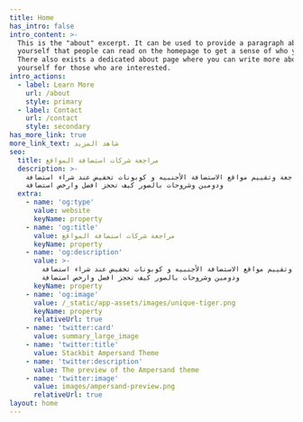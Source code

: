 ```yaml
---
title: Home
has_intro: false
intro_content: >-
  This is the "about" excerpt. It can be used to provide a paragraph about
  yourself that people can read on the homepage to get a sense of who you are.
  There also exists a dedicated about page where you can write more about
  yourself for those who are interested.
intro_actions:
  - label: Learn More
    url: /about
    style: primary
  - label: Contact
    url: /contact
    style: secondary
has_more_link: true
more_link_text: شاهد المزيد
seo:
  title: مراجعة شركات استضافة المواقع
  description: >-
    مراجعة وتقييم مواقع الاستضافة الأجنبيه و كوبونات تخفيض عند شراء استضافة
    ودومين وشروحات بالصور كيف تحجز افضل وارخص استضافة
  extra:
    - name: 'og:type'
      value: website
      keyName: property
    - name: 'og:title'
      value: مراجعة شركات استضافة المواقع
      keyName: property
    - name: 'og:description'
      value: >-
        مراجعة وتقييم مواقع الاستضافة الأجنبيه و كوبونات تخفيض عند شراء استضافة
        ودومين وشروحات بالصور كيف تحجز افضل وارخص استضافة
      keyName: property
    - name: 'og:image'
      value: /_static/app-assets/images/unique-tiger.png
      keyName: property
      relativeUrl: true
    - name: 'twitter:card'
      value: summary_large_image
    - name: 'twitter:title'
      value: Stackbit Ampersand Theme
    - name: 'twitter:description'
      value: The preview of the Ampersand theme
    - name: 'twitter:image'
      value: images/ampersand-preview.png
      relativeUrl: true
layout: home
---
```


